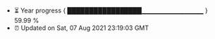 - ⏳ Year progress { █████████████████▁▁▁▁▁▁▁▁▁▁▁▁▁ } 59.99 %
- ⏰ Updated on Sat, 07 Aug 2021 23:19:03 GMT

